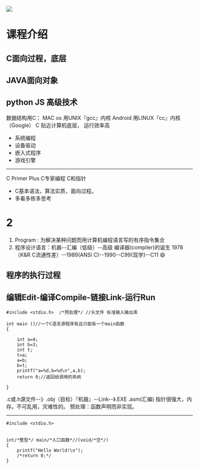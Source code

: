![](https://cn.bing.com/az/hprichbg/rb/CumulusCaribbean_ZH-CN4884493707_1920x1080.jpg)

# 课程介绍

## C面向过程，底层
## JAVA面向对象
## python JS 高级技术
  数据结构用C：
MAC os 用UNIX『gcc』内核
Android 用LINUX『cc』内核（Google）
C  贴近计算机底层， 运行效率高
+ 系统编程
+ 设备驱动
+ 嵌入式程序
+ 游戏引擎
-------
C Primer Plus
C专家编程
C和指针

+ C基本语法，算法实质，面向过程。
+ 多看多练多思考
# 2
1. Program : 为解决某种问题而用计算机编程语言写的有序指令集合
2. 程序设计语言：机器--汇编（低级）--高级
 编译器(compiler)的诞生
1978（K&R C流通性差）--1989(ANSI C)--1990--C99{现学}--C11
 :smile:
## 程序的执行过程
编辑Edit-编译Compile-链接Link-运行Run
---
	#include <stdio.h>  /*预处理*/ //头文件 标准输入输出库 
	
	int main ()//一个C语言源程序有且只能有一个main函数 
	{
		
		int a=4;
		int b=3;
		int t;
		t=a;
		a=b;
		b=t;
		printf("a=%d,b=%d\n",a,b);
		return 0;//返回给调用的系统 
		
	}
.c或.h源文件--》.obj（目标）『机器』--Link--》.EXE
.asm(汇编)
指针很强大，内存。不可乱用，灾难性的。
  预处理：函数声明而非实现。

---
	#include <stdio.h>


	int/*整型*/ main/*入口函数*//(void/*空*/)
	{
		printf("Hello World!\n");
	    /*return 0;*/	
	}


